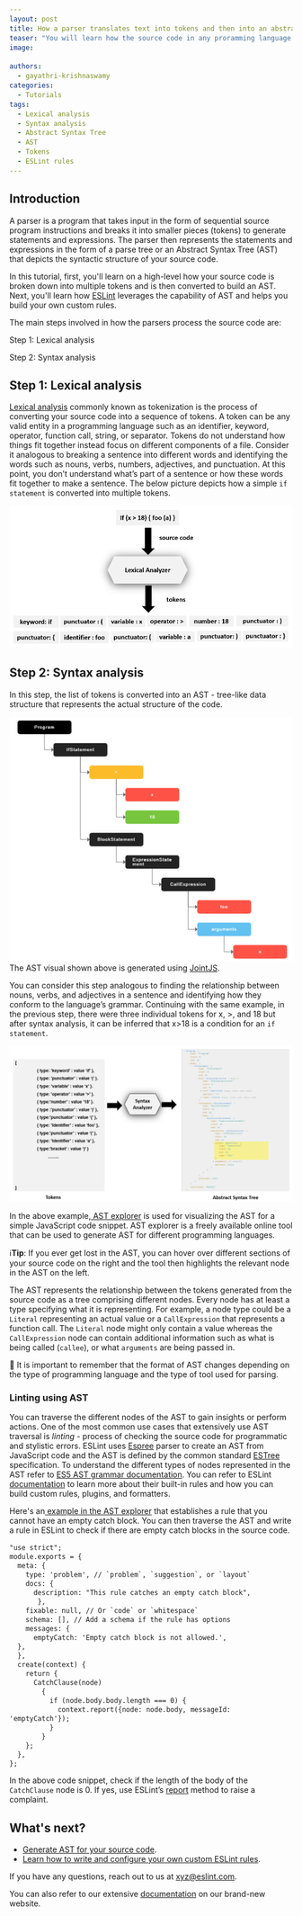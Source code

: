 ```yaml
---
layout: post
title: How a parser translates text into tokens and then into an abstract syntax tree
teaser: "You will learn how the source code in any proramming language is converted to multiple tokens and is then parsed to generate an Abstract Syntax Tree. You can then then traverse the AST to write and build custom rules in ESLint."
image: 

authors:
  - gayathri-krishnaswamy
categories:
  - Tutorials
tags:
  - Lexical analysis
  - Syntax analysis
  - Abstract Syntax Tree
  - AST
  - Tokens
  - ESLint rules
---
```

##  Introduction
A parser is a program that takes input in the form of sequential source program instructions and breaks it into smaller pieces (tokens) to generate statements and expressions. The parser then represents the statements and expressions in the form of a parse tree or an Abstract Syntax Tree (AST) that depicts the syntactic structure of your source code.

In this tutorial, first, you'll learn on a high-level how your source code is broken down into multiple tokens and is then converted to build an AST. Next, you'll learn how [ESLint](https://eslint.org/docs/latest/) leverages the capability of AST and helps you build your own custom rules.

The main steps involved in how the parsers process the source code are:

Step 1: Lexical analysis

Step 2: Syntax analysis

## Step 1: Lexical analysis
[Lexical analysis](https://en.wikipedia.org/wiki/Lexical_analysis) commonly known as tokenization is the process of converting your source code into a sequence of tokens. A token can be any valid entity in a programming language such as an identifier, keyword, operator, function call, string, or separator. Tokens do not understand how things fit together instead focus on different components of a file. Consider it analogous to breaking a sentence into different words and identifying the words such as nouns, verbs, numbers, adjectives, and punctuation. At this point, you don’t understand what’s part of a sentence or how these words fit together to make a sentence. The below picture depicts how a simple `if statement` is converted into multiple tokens.

![If statement converted to tokens](/src/assets/images/blog/2022/lexical-analysis.png "source code to tokens")

## Step 2: Syntax analysis
In this step, the list of tokens is converted into an AST - tree-like data structure that represents the actual structure of the code.

![AST](/src/assets/images/blog/2022/AST-visual.png "AST")
The AST visual shown above is generated using [JointJS](https://resources.jointjs.com/demos/javascript-ast).

 You can consider this step analogous to finding the relationship between nouns, verbs, and adjectives in a sentence and identifying how they conform to the language’s grammar.  Continuing with the same example, in the previous step, there were three individual tokens for x, >, and 18 but after syntax analysis, it can be inferred that x>18 is a condition for an `if statement`. 

![A list of tokens converted to AST](/src/assets/images/blog/2022/syntax-analysis.png "tokens to AST")

In the above example,[ AST explorer](https://astexplorer.net/#/gist/052d25ec2db5e45442e474ffc8dd0f43/latest) is used for visualizing the AST for a simple JavaScript code snippet. AST explorer is a freely available online tool that can be used to generate AST for different programming languages.

:information_source:**Tip**: If you ever get lost in the AST, you can hover over different sections of your source code on the right and the tool then highlights the relevant node in the AST on the left.

The AST represents the relationship between the tokens generated from the source code as a tree comprising different nodes. Every node has at least a type specifying what it is representing. For example, a node type could be a `Literal` representing an actual value or a `CallExpression` that represents a function call. The `Literal` node might only contain a value whereas the `CallExpression` node can contain additional information such as what is being called (`callee`), or what `arguments` are being passed in.

:memo: It is important to remember that the format of AST changes depending on the type of programming language and the type of tool used for parsing. 

###  Linting using AST
You can traverse the different nodes of the AST to gain insights or perform actions. One of the most common use cases that extensively use AST traversal is _linting_ - process of checking the source code for programmatic and stylistic errors. ESLint uses [Espree](https://github.com/eslint/espree)  parser to create an AST from JavaScript code and the AST is defined by the common standard [ESTree](https://github.com/estree/estree) specification. To understand the different types of nodes represented in the AST refer to [ES5 AST grammar documentation](https://github.com/estree/estree/blob/master/es5.md). You can refer to ESLint[ documentation](https://eslint.org/docs/latest/user-guide/configuring/rules#disabling-rules) to learn more about their built-in rules and how you can build custom rules, plugins, and formatters.

Here's an[ example in the AST explorer](https://astexplorer.net/#/gist/052d25ec2db5e45442e474ffc8dd0f43/f2146de2d27649296a810fc4e88293b649782649) that establishes a rule that you cannot have an empty catch block. You can then traverse the AST and write a rule in ESLint to check if there are empty catch blocks in the source code.
```
"use strict";
module.exports = {
  meta: {
    type: 'problem', // `problem`, `suggestion`, or `layout`
    docs: {
      description: "This rule catches an empty catch block",
       },
    fixable: null, // Or `code` or `whitespace`
    schema: [], // Add a schema if the rule has options
    messages: {
      emptyCatch: 'Empty catch block is not allowed.',
  },
  },
  create(context) {
    return {
      CatchClause(node)
        {
          if (node.body.body.length === 0) {
            context.report({node: node.body, messageId: 'emptyCatch'});
          }
        }
    };
  },
};

```

In the above code snippet, check if the length of the body of the `CatchClause` node is 0. If yes, use ESLint’s [report](https://eslint.org/docs/latest/developer-guide/working-with-rules#contextreport) method to raise a complaint.

##  What's next?
- [Generate AST for your source code](https://astexplorer.net/).
- [Learn how to write and configure your own custom ESLint rules](https://developers.mews.com/how-to-write-custom-eslint-rules/). 

If you have any questions, reach out to us at xyz@eslint.com.

You can also refer to our extensive [documentation](https://eslint.org/docs/latest/) on our brand-new website.
